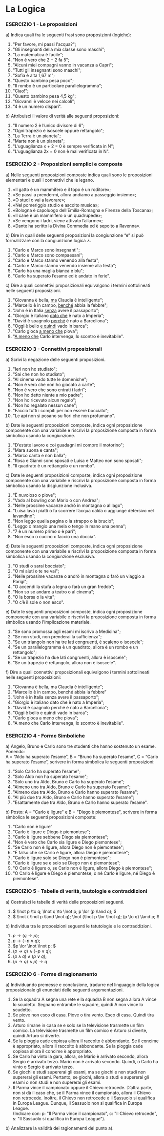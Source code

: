 
# La Logica

### ESERCIZIO 1 - Le proposizioni
a) Indica quali fra le seguenti frasi sono proposizioni (logiche):
1. "Per favore, mi passi l'acqua?";  
2. "Gli insegnanti della mia classe sono maschi";  
3. "La matematica è facile";  
4. "Non è vero che 2 + 2 fa 5";  
5. "Alcuni miei compagni vanno in vacanza a Capri";  
6. "Tutti gli insegnanti sono maschi";  
7. "Sofia è alta 1,67 m";  
8. "Questo bambino pesa poco";  
9. "Il rombo è un particolare parallelogramma";  
10. "Ciao!";  
11. "Questo bambino pesa 4,5 kg";  
12. "Giovanni è veloce nei calcoli";  
13. "4 è un numero dispari".

b) Attribuisci il valore di verità alle seguenti proposizioni:
1. "Il numero 2 è l’unico divisore di 6";  
2. "Ogni trapezio è isoscele oppure rettangolo";  
3. "La Terra è un pianeta";  
4. "Marte non è un pianeta";  
5. "L’uguaglianza x + 2 = 0 è sempre verificata in N";  
6. "L’uguaglianza 2x = 0 non è mai verificata in N".


### ESERCIZIO 2 - Proposizioni semplici e composte
a) Nelle seguenti proposizioni composte indica quali sono le proposizioni elementari e quali i connettivi che le legano.
1. «Il gatto è un mammifero e il topo è un roditore»;  
2. «Se passi a prendermi, allora andiamo a passeggio insieme»;  
3. «O studi o vai a lavorare»;  
4. «Nel pomeriggio studio e ascolto musica»;  
5. «Bologna è capoluogo dell’Emilia-Romagna e Firenze della Toscana»;  
6. «Il cane è un mammifero o un quadrupede»;  
7. «Se vengono i ladri, viene attivato l’allarme»;  
8. «Dante ha scritto la Divina Commedia ed è sepolto a Ravenna».

b) Dire in quali delle seguenti proposizioni la congiunzione “e” si può formalizzare con la congiunzione logica ∧.
1. "Carlo e Marco sono insegnanti";  
2. "Carlo e Marco sono compaesani";  
3. "Carlo e Marco stanno venendo alla festa";  
4. "Carlo e Marco stanno venendo insieme alla festa";  
5. "Carlo ha una maglia bianca e blu";  
6. "Carlo ha superato l’esame ed è andato in ferie".

c) Dire a quali connettivi proposizionali equivalgono i termini sottolineati nelle seguenti proposizioni.
1. "Giovanna è bella, <u>ma</u> Claudia è intelligente";   
2. "Marcello è in campo, <u>benché</u> abbia la febbre";  
3. "John è in Italia <u>senza</u> avere il passaporto";   
4. "Giorgio è italiano <u>dato che</u> è nato a Imperia";  
5. "David è spagnolo <u>perché</u> è nato a Barcellona";   
6. "Oggi è bello <u>e quindi</u> vado in barca";  
7. "Carlo gioca <u>a meno che</u> piova";  
8. "<u>A meno che</u> Carlo intervenga, lo scontro è inevitabile".


### ESERCIZIO 3 - Connettivi proposizionali
a) Scrivi la negazione delle seguenti proposizioni.
1. "Ieri non ho studiato";  
2. "Sai che non ho studiato";  
3. "Al cinema vado tutte le domeniche";  
4. "Non è vero che non ho giocato a carte";  
5. "Non è vero che sono entrati i ladri";  
6. "Non ho detto niente a mio padre";  
7. "Non ho ricevuto alcun regalo";  
8. "Non ho regalato nessun cane";  
9. "Faccio tutti i compiti per non essere bocciato";  
10. "Le api non si posano su fiori che non profumano".

b) Date le seguenti proposizioni composte, indica ogni proposizione componente con una variabile e riscrivi la proposizione composta in forma simbolica usando la congiunzione.
1. "D’estate lavoro e coi guadagni mi compro il motorino";  
2. "Mara suona e canta";  
3. "Marco canta e non balla";  
4. "Rosa e Gianni sono sposati e Luisa e Matteo non sono sposati";  
5. "Il quadrato è un rettangolo e un rombo".

c) Date le seguenti proposizioni composte, indica ogni proposizione componente con una variabile e riscrivi la proposizione composta in forma simbolica usando la disgiunzione inclusiva.
1. "È nuvoloso o piove";
2. "Vado al bowling con Mario o con Andrea";  
3. "Nelle prossime vacanze andrò in montagna o al lago";  
4. "Luisa lava i piatti o fa scorrere l’acqua calda o aggiunge detersivo nel lavandino";  
5. "Non leggo quella pagina o la strappo o la brucio";  
6. "Leggo o mangio una mela o tengo in mano una penna";  
7. "7 è un numero primo o è pari";  
8. "Non esco o cucino o faccio una doccia".

d) Date le seguenti proposizioni composte, indica ogni proposizione componente con una variabile e riscrivi la proposizione composta in forma simbolica usando la congiunzione esclusiva.
1. "O studi o sarai bocciato";  
2. "O mi aiuti o te ne vai";  
3. "Nelle prossime vacanze o andrò in montagna o farò un viaggio a Parigi";  
4. "O accendi la stufa a legna o farà un gran freddo";  
5. "Non so se andare a teatro o al cinema";  
6. "O la borsa o la vita";  
7. "O c’è il sole o non esco".

e) Date le seguenti proposizioni composte, indica ogni proposizione componente con una variabile e riscrivi la proposizione composta in forma simbolica usando l'implicazione materiale.
1. "Se sono promossa agli esami mi iscrivo a Medicina";  
2. "Se non studi, non prenderai la sufficienza";  
3. "Se un triangolo non ha tre lati congruenti, è scaleno o isoscele";  
4. "Se un parallelogramma è un quadrato, allora è un rombo e un rettangolo";  
5. "Se un trapezio ha due lati congruenti, allora è isoscele";  
6. "Se un trapezio è rettangolo, allora non è isoscele".

f) Dire a quali connettivi proposizionali equivalgono i termini sottolineati nelle seguenti proposizioni:
1. "Giovanna è bella, ma Claudia è intelligente";  
2. "Marcello è in campo, benché abbia la febbre”  
3. "John è in Italia senza avere il passaporto";  
4. "Giorgio è italiano dato che è nato a Imperia";  
5. "David è spagnolo perché è nato a Barcellona";  
6. "Oggi è bello e quindi vado in barca";  
7. "Carlo gioca a meno che piova";  
8. "A meno che Carlo intervenga, lo scontro è inevitabile".


### ESERCIZIO 4 - Forme Simboliche
a) Angelo, Bruno e Carlo sono tre studenti che hanno sostenuto un esame. Ponendo:  
A = “Aldo ha superato l’esame”, B = “Bruno ha superato l’esame”, C = “Carlo ha superato l’esame”, scrivere in forma simbolica le seguenti proposizioni:
1. "Solo Carlo ha superato l’esame";  
2. "Solo Aldo non ha superato l’esame";  
3. "Solo uno tra Aldo, Bruno e Carlo ha superato l’esame";  
4. "Almeno uno tra Aldo, Bruno e Carlo ha superato l’esame";  
5. "Almeno due tra Aldo, Bruno e Carlo hanno superato l’esame";  
6. "Al più due tra Aldo, Bruno e Carlo hanno superato l’esame";  
7. "Esattamente due tra Aldo, Bruno e Carlo hanno superato l’esame".

b) Posto: A = "Carlo è ligure" e B = "Diego è piemontese", scrivere in forma simbolica le seguenti proposizioni composte:
1. "Carlo non è ligure”  
2. "Carlo è ligure e Diego è piemontese";  
3. "Carlo è ligure sebbene Diego sia piemontese";  
4. "Non è vero che Carlo sia ligure e Diego piemontese";  
5. "Se Carlo non è ligure, allora Diego non è piemontese";  
6. "È falso che se Carlo è ligure, allora Diego è piemontese";  
7. "Carlo è ligure solo se Diego non è piemontese";  
8. "Carlo è ligure se e solo se Diego non è piemontese";  
9. "O Carlo è ligure o, se Carlo non è ligure, allora Diego è piemontese";  
10. "O Carlo è ligure e Diego è piemontese, o né Carlo è ligure, né Diego è piemontese".


### ESERCIZIO 5 - Tabelle di verità, tautologie e contraddizioni
a) Costruisci le tabelle di verità delle proposizioni seguenti.
1. $ \lnot p \to q;  \lnot q \to \lnot p; p \lor (p \land q); $  
2. $ \lnot ( \lnot p \land \lnot q);  \lnot (\lnot p \lor \lnot q); (p \to q) \land p; $

b) Individua tra le proposizioni seguenti le tatutologie e le contraddizioni.
1. $p \to ( q \to p);$  
2. $p \to (\lnot p \lor q);$  
3. $p \lor \lnot \lnot p; $  
4. $(p \to q) \land (\lnot p \lor q);$  
5. $(p \land q) \land (p \lor q);$  
6. $(p \to q) \land p) \to q$

### ESERCIZIO 6 - Forme di ragionamento

a) Individuando premesse e conclusione, tradurre nel linguaggio della logica proposizionale gli enunciati delle seguenti argomentazioni.
1. Se la squadra A segna una rete e la squadra B non segna allora A vince lo scudetto. Segnano entrambe le squadre, quindi A non vince lo scudetto.  
2. Se piove non esco di casa. Piove o tira vento. Esco di casa. Quindi tira vento.  
3. Arturo rimane in casa se e solo se la televisione trasmette un film comico. La televisione trasmette un film comico e Arturo si diverte, quindi Arturo si diverte.  
4. Se la pioggia cade copiosa allora il raccolto è abbondante. Se il concime è appropriato,   allora il raccolto è abbondante. Se la pioggia cade copiosa allora il concime è appropriato.  
5. Se Carlo ha vinto la gara, allora, se Mario è arrivato secondo, allora Sergio è arrivato terzo. Mario non è arrivato secondo. Quindi, o Carlo ha vinto o Sergio è arrivato terzo.  
6. Se giochi e studi supererai gli esami, ma se giochi e non studi non supererai gli esami. Pertanto, se giochi, allora o studi e supererai gli esami o non studi e non supererai gli esami.  
7. Il Parma vince il campionato oppure il Chievo retrocede. D’altra parte, non si dà il caso che, se il Parma vince il campionato, allora il Chievo non retrocede. Inoltre, il Chievo non retrocede e il Sassuolo si qualifica in Europa League. Dunque, il Sassuolo non si qualifica in Europa League.  
(Indicare con: p: "Il Parma vince il campionato", c: "Il Chievo retrocede", s: "Il Sassuolo si qualifica in Europa League").

b) Analizzare la validità dei ragionamenti del punto a).